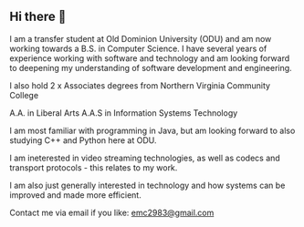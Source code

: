 ## Hi there 👋

<!--
**emc2983/emc2983** is a ✨ _special_ ✨ repository because its `README.md` (this file) appears on your GitHub profile.

Here are some ideas to get you started:

- 🔭 I’m currently working on ...
- 🌱 I’m currently learning ...
- 👯 I’m looking to collaborate on ...
- 🤔 I’m looking for help with ...
- 💬 Ask me about ...
- 📫 How to reach me: ...
- 😄 Pronouns: ...
- ⚡ Fun fact: ...
-->

I am a transfer student at Old Dominion University (ODU) and am now working towards a B.S. in Computer Science. I have several years of experience working with software and technology and am looking forward to deepening my understanding of software development and engineering.

I also hold 2 x Associates degrees from Northern Virginia Community College

A.A. in Liberal Arts
A.A.S in Information Systems Technology

I am most familiar with programming in Java, but am looking forward to also studying C++ and Python here at ODU.

I am ineterested in video streaming technologies, as well as codecs and transport protocols  -  this relates to my work.

I am also just generally interested in technology and how systems can be improved and made more efficient.

Contact me via email if you like:  emc2983@gmail.com
